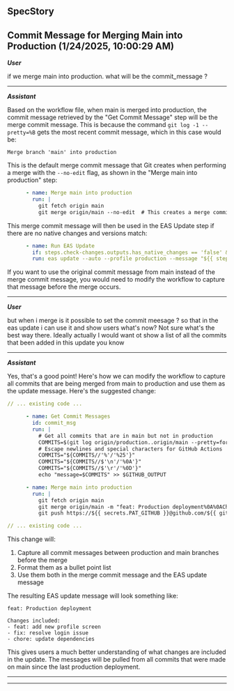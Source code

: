 ## SpecStory

## Commit Message for Merging Main into Production (1/24/2025, 10:00:29 AM)

_**User**_

if we merge main into production. what will be the commit_message ?

---

_**Assistant**_

Based on the workflow file, when main is merged into production, the commit message retrieved by the "Get Commit Message" step will be the merge commit message. This is because the command `git log -1 --pretty=%B` gets the most recent commit message, which in this case would be:

```
Merge branch 'main' into production
```

This is the default merge commit message that Git creates when performing a merge with the `--no-edit` flag, as shown in the "Merge main into production" step:

```yaml
      - name: Merge main into production
        run: |
          git fetch origin main
          git merge origin/main --no-edit  # This creates a merge commit with default message
```

This merge commit message will then be used in the EAS Update step if there are no native changes and versions match:

```yaml
      - name: Run EAS Update
        if: steps.check-changes.outputs.has_native_changes == 'false' && steps.version-compare.outputs.versions_match == 'true'
        run: eas update --auto --profile production --message "${{ steps.commit_msg.outputs.message }}" --non-interactive
```

If you want to use the original commit message from main instead of the merge commit message, you would need to modify the workflow to capture that message before the merge occurs.

---

_**User**_

but when i merge is it possible to set the commit meesage ? so that in the eas update i can use it and show users what's now? Not sure what's the best way there. Ideally actually I would want ot show a list of all the commits that been added in this update you know

---

_**Assistant**_

Yes, that's a good point! Here's how we can modify the workflow to capture all commits that are being merged from main to production and use them as the update message. Here's the suggested change:

```yaml:.github/workflows/deploy-prod.yml
// ... existing code ...

      - name: Get Commit Messages
        id: commit_msg
        run: |
          # Get all commits that are in main but not in production
          COMMITS=$(git log origin/production..origin/main --pretty=format:"- %s")
          # Escape newlines and special characters for GitHub Actions
          COMMITS="${COMMITS//'%'/'%25'}"
          COMMITS="${COMMITS//$'\n'/'%0A'}"
          COMMITS="${COMMITS//$'\r'/'%0D'}"
          echo "message=$COMMITS" >> $GITHUB_OUTPUT

      - name: Merge main into production
        run: |
          git fetch origin main
          git merge origin/main -m "feat: Production deployment%0A%0AChanges included:%0A${{ steps.commit_msg.outputs.message }}"
          git push https://${{ secrets.PAT_GITHUB }}@github.com/${{ github.repository }}.git HEAD:production

// ... existing code ...
```

This change will:
1. Capture all commit messages between production and main branches before the merge
2. Format them as a bullet point list
3. Use them both in the merge commit message and the EAS update message

The resulting EAS update message will look something like:
```
feat: Production deployment

Changes included:
- feat: add new profile screen
- fix: resolve login issue
- chore: update dependencies
```

This gives users a much better understanding of what changes are included in the update. The messages will be pulled from all commits that were made on main since the last production deployment.

---



---

